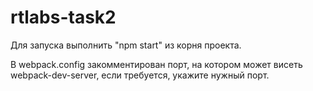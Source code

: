 # rtlabs-task2

Для запуска выполнить "npm start" из корня проекта.

В webpack.config закомментирован порт, на котором может висеть webpack-dev-server, если требуется, укажите нужный порт.
